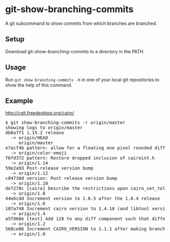 # git-show-branching-commits

A git subcommand to show commits from which branches are branched.

## Setup

Download git-show-branching-commits to a directory in the PATH.

## Usage

Run `git show-branching-commits -h` in one of your local git repositories to show the help of this command.

## Example

http://cgit.freedesktop.org/cairo/

<pre>
$ git show-branching-commits -r origin/master
showing logs to origin/master
db8a7f1 1.15.2 release
  -> origin/HEAD
     origin/master
e7acf4b pattern: allow for a floating one pixel rounded difference.
  -> origin/color-emoji
f6fd372 pattern: Restore dropped inclusion of cairoint.h
  -> origin/1.14
59e2a93 Post-release version bump
  -> origin/1.12
c84730d version: Post release version bump
  -> origin/1.10
de7270c [cairo] Describe the restrictions upon cairo_set_tolerance()
  -> origin/1.8
44e6cdd Increment version to 1.6.5 after the 1.6.4 release
  -> origin/1.6
107a748 Increment cairo version to 1.4.10 (and libtool versioning to 13:5:11)
  -> origin/1.4
a5f068e [test] Add 128 to any diff component such that differences are visible
  -> origin/1.2
568ce86 Increment CAIRO_VERSION to 1.1.1 after making branch tag BRANCH_1_0.
  -> origin/1.0
</pre>
